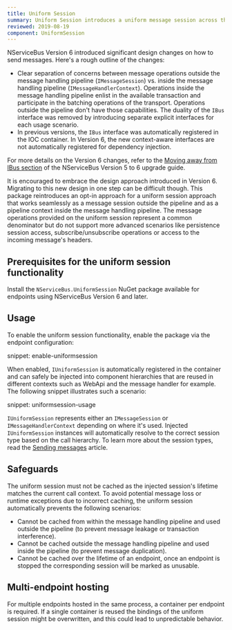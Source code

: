 ```yaml
---
title: Uniform Session
summary: Uniform Session introduces a uniform message session across the endpoint.
reviewed: 2019-08-19
component: UniformSession
---
```


NServiceBus Version 6 introduced significant design changes on how to send messages. Here's a rough outline of the changes:

 * Clear separation of concerns between message operations outside the message handling pipeline (`IMessageSession`) vs. inside the message handling pipeline (`IMessageHandlerContext`). Operations inside the message handling pipeline enlist in the available transaction and participate in the batching operations of the transport. Operations outside the pipeline don't have those capabilities. The duality of the `IBus` interface was removed by introducing separate explicit interfaces for each usage scenario.
 * In previous versions, the `IBus` interface was automatically registered in the IOC container. In Version 6, the new context-aware interfaces are not automatically registered for dependency injection.

For more details on the Version 6 changes, refer to the [Moving away from IBus section](/nservicebus/upgrades/5to6/moving-away-from-ibus.md) of the NServiceBus Version 5 to 6 upgrade guide.

It is encouraged to embrace the design approach introduced in Version 6. Migrating to this new design in one step can be difficult though. This package reintroduces an opt-in approach for a uniform session approach that works seamlessly as a message session outside the pipeline and as a pipeline context inside the message handling pipeline. The message operations provided on the uniform session represent a common denominator but do not support more advanced scenarios like persistence session access, subscribe/unsubscribe operations or access to the incoming message's headers.


## Prerequisites for the uniform session functionality

Install the `NServiceBus.UniformSession` NuGet package available for endpoints using NServiceBus Version 6 and later.


## Usage

To enable the uniform session functionality, enable the package via the endpoint configuration:

snippet: enable-uniformsession

When enabled, `IUniformSession` is automatically registered in the container and can safely be injected into component hierarchies that are reused in different contexts such as WebApi and the message handler for example. The following snippet illustrates such a scenario:

snippet: uniformsession-usage

`IUniformSession` represents either an `IMessageSession` or `IMessageHandlerContext` depending on where it's used. Injected `IUniformSession` instances will automatically resolve to the correct session type based on the call hierarchy. To learn more about the session types, read the [Sending messages](/nservicebus/messaging/send-a-message.md) article.


## Safeguards

The uniform session must not be cached as the injected session's lifetime matches the current call context. To avoid potential message loss or runtime exceptions due to incorrect caching, the uniform session automatically prevents the following scenarios:

 * Cannot be cached from within the message handling pipeline and used outside the pipeline (to prevent message leakage or transaction interference).
 * Cannot be cached outside the message handling pipeline and used inside the pipeline (to prevent message duplication).
 * Cannot be cached over the lifetime of an endpoint, once an endpoint is stopped the corresponding session will be marked as unusable.


## Multi-endpoint hosting

For multiple endpoints hosted in the same process, a container per endpoint is required. If a single container is reused the bindings of the uniform session might be overwritten, and this could lead to unpredictable behavior.
